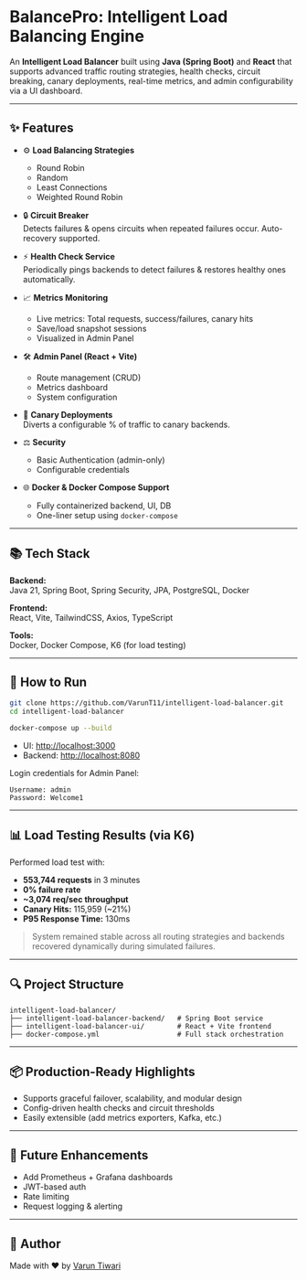 # BalancePro: Intelligent Load Balancing Engine

An **Intelligent Load Balancer** built using **Java (Spring Boot)** and **React** that supports advanced traffic routing strategies, health checks, circuit breaking, canary deployments, real-time metrics, and admin configurability via a UI dashboard.

---

## ✨ Features

- ⚙ **Load Balancing Strategies**  
  - Round Robin
  - Random
  - Least Connections
  - Weighted Round Robin

- 🔒 **Circuit Breaker**  
  Detects failures & opens circuits when repeated failures occur. Auto-recovery supported.

- ⚡ **Health Check Service**  
  Periodically pings backends to detect failures & restores healthy ones automatically.

- 📈 **Metrics Monitoring**  
  - Live metrics: Total requests, success/failures, canary hits
  - Save/load snapshot sessions
  - Visualized in Admin Panel

- 🛠️ **Admin Panel (React + Vite)**  
  - Route management (CRUD)
  - Metrics dashboard
  - System configuration

- 🤝 **Canary Deployments**  
  Diverts a configurable % of traffic to canary backends.

- ⚖️ **Security**  
  - Basic Authentication (admin-only)
  - Configurable credentials

- 🌐 **Docker & Docker Compose Support**  
  - Fully containerized backend, UI, DB
  - One-liner setup using `docker-compose`

---

## 📚 Tech Stack

**Backend:**  
Java 21, Spring Boot, Spring Security, JPA, PostgreSQL, Docker

**Frontend:**  
React, Vite, TailwindCSS, Axios, TypeScript

**Tools:**  
Docker, Docker Compose, K6 (for load testing)

---

## 🚀 How to Run

```bash
git clone https://github.com/VarunT11/intelligent-load-balancer.git
cd intelligent-load-balancer

docker-compose up --build
```

- UI: [http://localhost:3000](http://localhost:3000)
- Backend: [http://localhost:8080](http://localhost:8080)

Login credentials for Admin Panel:
```
Username: admin
Password: Welcome1
```

---

## 📊 Load Testing Results (via K6)

Performed load test with:
- **553,744 requests** in 3 minutes
- **0% failure rate**
- **~3,074 req/sec throughput**
- **Canary Hits:** 115,959 (~21%)
- **P95 Response Time:** 130ms

> System remained stable across all routing strategies and backends recovered dynamically during simulated failures.

---

## 🔍 Project Structure

```
intelligent-load-balancer/
├── intelligent-load-balancer-backend/   # Spring Boot service
├── intelligent-load-balancer-ui/        # React + Vite frontend
├── docker-compose.yml                   # Full stack orchestration
```

---

## 📦 Production-Ready Highlights

- Supports graceful failover, scalability, and modular design
- Config-driven health checks and circuit thresholds
- Easily extensible (add metrics exporters, Kafka, etc.)

---

## 🚧 Future Enhancements

- Add Prometheus + Grafana dashboards
- JWT-based auth
- Rate limiting
- Request logging & alerting

---

## 👥 Author

Made with ❤️ by [Varun Tiwari](https://github.com/VarunT11)
